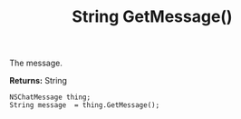 ﻿---
uid: crmscript_ref_NSChatMessage_GetMessage
title: String GetMessage()
intellisense: NSChatMessage.GetMessage
keywords: NSChatMessage, GetMessage
so.topic: reference
---

The message.

**Returns:** String


```crmscript
NSChatMessage thing;
String message  = thing.GetMessage();
```


